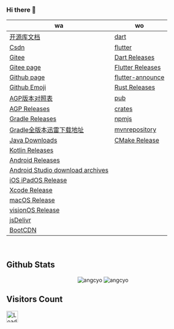 <!-- <img align="right" width="50%"
    src="https://github-readme-stats.vercel.app/api?username=angcyo&show_icons=true&include_all_commits=true"
    alt="angcyo" style="margin-top:100%" /> -->

### Hi there 👋

|wa|wo|
|--|--|
| [开源库文档](https://angcyo.gitee.io/doc)                                                                          | [dart](https://dart.dev/)
| [Csdn](https://angcyo.blog.csdn.net)                                                                             | [flutter](https://flutter.dev/)
| [Gitee](https://gitee.com/angcyo)                                                                                | [Dart Releases](https://github.com/dart-lang/sdk/tags)
| [Gitee page](https://angcyo.gitee.io/)                                                                           | [Flutter Releases](https://github.com/flutter/flutter/tags)
| [Github page](https://angcyo.github.io/)                                                                         | [flutter-announce](https://groups.google.com/g/flutter-announce)
| [Github Emoji](https://www.webfx.com/tools/emoji-cheat-sheet/)                                                    | [Rust Releases](https://github.com/rust-lang/rust/tags) 
| [AGP版本对照表](https://developer.android.google.cn/studio/releases/gradle-plugin?hl=zh_cn#updating-gradle)         | [pub](https://pub.dev/)
| [AGP Releases](https://mvnrepository.com/artifact/com.android.application/com.android.application.gradle.plugin)   | [crates](https://crates.io/)  
| [Gradle Releases](https://gradle.org/releases/)                                                                    | [npmjs](https://www.npmjs.com/)
| [Gradle全版本迅雷下载地址](https://angcyo.blog.csdn.net/article/details/78357512#Gradle_376)                          | [mvnrepository](https://mvnrepository.com/)
| [Java Downloads](https://www.oracle.com/hk/java/technologies/downloads/)                                           | [CMake Release](https://cmake.org/cmake/help/latest/release/index.html)
| [Kotlin Releases](https://github.com/JetBrains/kotlin/tags)
| [Android Releases](https://developer.android.com/about/versions)
| [Android Studio download archives](https://developer.android.com/studio/archive)
| [iOS iPadOS Release](https://developer.apple.com/documentation/ios-ipados-release-notes)
| [Xcode Release](https://developer.apple.com/documentation/xcode-release-notes)
| [macOS Release](https://developer.apple.com/documentation/macos-release-notes/)
| [visionOS Release](https://developer.apple.com/documentation/visionos-release-notes)
| [jsDelivr](https://www.jsdelivr.com/)
| [BootCDN](https://www.bootcdn.cn/)

<!--
<div>
  <a href="https://github.com/angcyo">
   <img align="center" src="https://github-readme-stats.vercel.app/api?username=angcyo&show_icons=true&include_all_commits=true" alt="angcyo" />
  </a>
</div>
-->

<br />

## Github Stats  

<div align="center">
  <img src="https://github-readme-stats.vercel.app/api?username=angcyo&show_icons=true&include_all_commits=true&count_private=true&hide_border=true" align="center" alt="angcyo" />
  <img src="https://github-readme-stats.vercel.app/api/top-langs/?username=angcyo&hide_border=true" align="center" alt="angcyo" />
</div>  


## Visitors Count
<img height="30px" src = "https://profile-counter.glitch.me/angcyo/count.svg" alt ="Loading">

<!--
**angcyo/angcyo** is a ✨ _special_ ✨ repository because its `README.md` (this file) appears on your GitHub profile.

Here are some ideas to get you started:

- 🔭 I’m currently working on ...
- 🌱 I’m currently learning ...
- 👯 I’m looking to collaborate on ...
- 🤔 I’m looking for help with ...
- 💬 Ask me about ...
- 📫 How to reach me: ...
- 😄 Pronouns: ...
- ⚡ Fun fact: ...
-->
